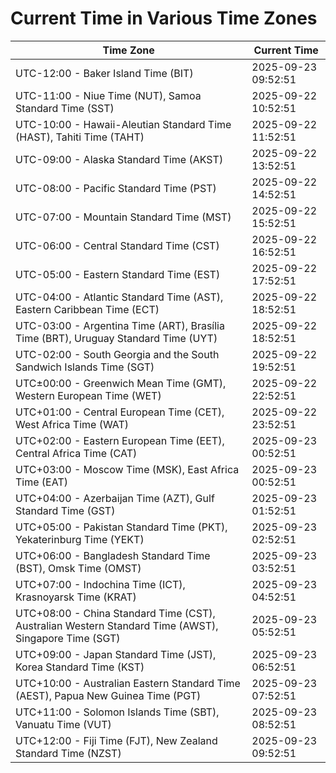 # Current Time in Various Time Zones

| Time Zone | Current Time |
|-----------|--------------|
| UTC-12:00 - Baker Island Time (BIT) | 2025-09-23 09:52:51 |
| UTC-11:00 - Niue Time (NUT), Samoa Standard Time (SST) | 2025-09-22 10:52:51 |
| UTC-10:00 - Hawaii-Aleutian Standard Time (HAST), Tahiti Time (TAHT) | 2025-09-22 11:52:51 |
| UTC-09:00 - Alaska Standard Time (AKST) | 2025-09-22 13:52:51 |
| UTC-08:00 - Pacific Standard Time (PST) | 2025-09-22 14:52:51 |
| UTC-07:00 - Mountain Standard Time (MST) | 2025-09-22 15:52:51 |
| UTC-06:00 - Central Standard Time (CST) | 2025-09-22 16:52:51 |
| UTC-05:00 - Eastern Standard Time (EST) | 2025-09-22 17:52:51 |
| UTC-04:00 - Atlantic Standard Time (AST), Eastern Caribbean Time (ECT) | 2025-09-22 18:52:51 |
| UTC-03:00 - Argentina Time (ART), Brasília Time (BRT), Uruguay Standard Time (UYT) | 2025-09-22 18:52:51 |
| UTC-02:00 - South Georgia and the South Sandwich Islands Time (SGT) | 2025-09-22 19:52:51 |
| UTC±00:00 - Greenwich Mean Time (GMT), Western European Time (WET) | 2025-09-22 22:52:51 |
| UTC+01:00 - Central European Time (CET), West Africa Time (WAT) | 2025-09-22 23:52:51 |
| UTC+02:00 - Eastern European Time (EET), Central Africa Time (CAT) | 2025-09-23 00:52:51 |
| UTC+03:00 - Moscow Time (MSK), East Africa Time (EAT) | 2025-09-23 00:52:51 |
| UTC+04:00 - Azerbaijan Time (AZT), Gulf Standard Time (GST) | 2025-09-23 01:52:51 |
| UTC+05:00 - Pakistan Standard Time (PKT), Yekaterinburg Time (YEKT) | 2025-09-23 02:52:51 |
| UTC+06:00 - Bangladesh Standard Time (BST), Omsk Time (OMST) | 2025-09-23 03:52:51 |
| UTC+07:00 - Indochina Time (ICT), Krasnoyarsk Time (KRAT) | 2025-09-23 04:52:51 |
| UTC+08:00 - China Standard Time (CST), Australian Western Standard Time (AWST), Singapore Time (SGT) | 2025-09-23 05:52:51 |
| UTC+09:00 - Japan Standard Time (JST), Korea Standard Time (KST) | 2025-09-23 06:52:51 |
| UTC+10:00 - Australian Eastern Standard Time (AEST), Papua New Guinea Time (PGT) | 2025-09-23 07:52:51 |
| UTC+11:00 - Solomon Islands Time (SBT), Vanuatu Time (VUT) | 2025-09-23 08:52:51 |
| UTC+12:00 - Fiji Time (FJT), New Zealand Standard Time (NZST) | 2025-09-23 09:52:51 |
